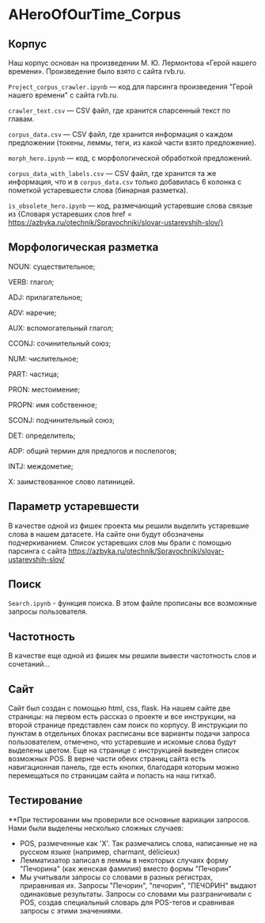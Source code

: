 # AHeroOfOurTime_Corpus
## Корпус

Наш корпус основан на произведении М. Ю. Лермонтова «Герой нашего времени». Произведение было взято с сайта rvb.ru.

`Project_corpus_crawler.ipynb` — код для парсинга произведения "Герой нашего времени" с сайта rvb.ru. 

`crawler_text.csv` — CSV файл, где хранится спарсенный текст по главам.

`corpus_data.csv` — CSV файл, где хранится информация о каждом предложении (токены, леммы, теги, из какой части взято предложение).

`morph_hero.ipynb` — код, с морфологической обработкой предложений.

`corpus_data_with_labels.csv` — CSV файл, где хранится та же информация, что и в `corpus_data.csv` только добавилась 6 колонка с пометкой устаревшести слова (бинарная разметка).

`is_obsolete_hero.ipynb` — код, размечающий устаревшие слова связые из {Словаря устаревших слов href = https://azbyka.ru/otechnik/Spravochniki/slovar-ustarevshih-slov/}

## Морфологическая разметка
NOUN: существительное;

VERB: глагол;

ADJ: прилагательное;

ADV: наречие;

AUX: вспомогательный глагол;

CCONJ: сочинительный союз;

NUM: числительное;

PART: частица;

PRON: местоимение;

PROPN: имя собственное;

SCONJ: подчинительный союз;

DET: определитель;

ADP: общий термин для предлогов и послелогов;

INTJ: междометие;

X: заимствованное слово латиницей.

## Параметр устаревшести
В качестве одной из фишек проекта мы решили выделить устаревшие слова в нашем датасете. На сайте они будут обозначены подчеркиванием. Список устаревших слов мы брали с помощью парсинга с сайта https://azbyka.ru/otechnik/Spravochniki/slovar-ustarevshih-slov/
## Поиск
`Search.ipynb` - функция поиска. В этом файле прописаны все возможные запросы пользователя.

## Частотность
В качестве еще одной из фишек мы решили вывести частотность слов и сочетаний...

## Сайт
Сайт был создан с помощью html, css, flask. На нашем сайте две страницы: на первом есть рассказ о проекте и все инструкции, на второй странице представлен сам поиск по корпусу.
В инструкции по пунктам в отдельных блоках расписаны все варианты подачи запроса пользователем, отмечено, что устаревшие и искомые слова будут выделены цветом. Еще на странице с инструкцией выведен список возможных POS. В верне части обеих страниц сайта есть навигационная панель, где есть кнопки, благодаря которым можно перемещаться по страницам сайта и попасть на наш гитхаб.
## Тестирование
**При тестировании мы проверили все основные вариации запросов. Нами были выделены несколько сложных случаев:
- POS, размеченные как 'X'. Так размечались слова, написанные не на русском языке (например, charmant, délicieux)
- Лемматизатор записал в леммы в некоторых случаях форму "Печорина" (как женская фамилия) вместо формы "Печорин"
- Мы учитывали запросы со словами в разных регистрах, приравнивая их. Запросы "Печорин", "печорин", "ПЕЧОРИН" выдают одинаковые результаты. Запросы со словами мы разграничивали с POS, создав специальный словарь для POS-тегов и сравнивая запросы с этими значениями.
